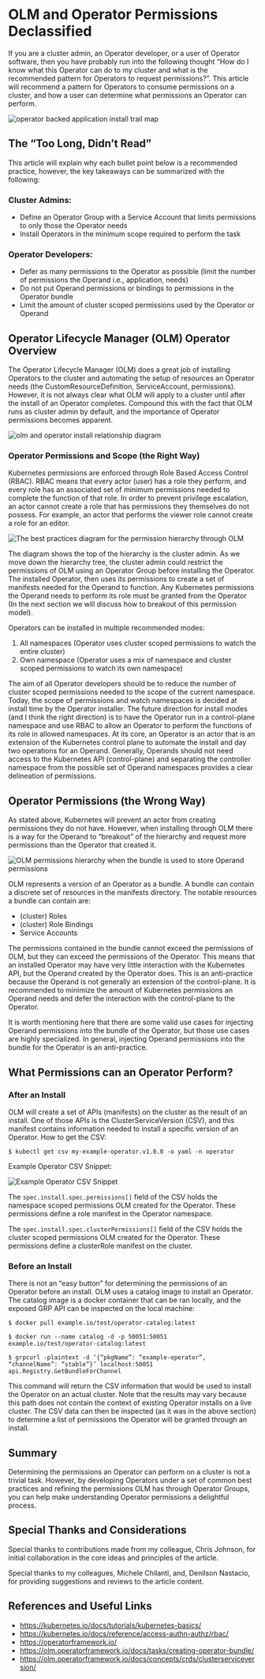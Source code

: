 # OLM and Operator Permissions Declassified

If you are a cluster admin, an Operator developer, or a user of Operator software, then you have probably run into the following thought “How do I know what this Operator can do to my cluster and what is the recommended pattern for Operators to request permissions?”. This article will recommend a pattern for Operators to consume permissions on a cluster, and how a user can determine what permissions an Operator can perform.

![operator backed application install trail map](./images/operator%20backed%20application%20install%20trail%20mp.png)

## The “Too Long, Didn’t Read”

This article will explain why each bullet point below is a recommended practice, however, the key takeaways can be summarized with the following:

### Cluster Admins:

- Define an Operator Group with a Service Account that limits permissions to only those the Operator needs
- Install Operators in the minimum scope required to perform the task

### Operator Developers:

- Defer as many permissions to the Operator as possible (limit the number of permissions the Operand i.e., application, needs)
- Do not put Operand permissions or bindings to permissions in the Operator bundle
- Limit the amount of cluster scoped permissions used by the Operator or Operand


## Operator Lifecycle Manager (OLM) Operator Overview

The Operator Lifecycle Manager (OLM) does a great job of installing Operators to the cluster and automating the setup of resources an Operator needs (the CustomResourceDefinition, ServiceAccount, permissions). However, it is not always clear what OLM will apply to a cluster until after the install of an Operator completes. Compound this with the fact that OLM runs as cluster admin by default, and the importance of Operator permissions becomes apparent.

![olm and operator install relationship diagram](./images/olm%20operator%20relationship%20diagram.png)

### Operator Permissions and Scope (the Right Way)

Kubernetes permissions are enforced through Role Based Access Control (RBAC). RBAC means that every actor (user) has a role they perform, and every role has an associated set of minimum permissions needed to complete the function of that role. In order to prevent privilege escalation, an actor cannot create a role that has permissions they themselves do not possess. For example, an actor that performs the viewer role cannot create a role for an editor.

![The best practices diagram for the permission hierarchy through OLM](./images/operator%20permissions%20rings%20good.png)

The diagram shows the top of the hierarchy is the cluster admin. As we move down the hierarchy tree, the cluster admin could restrict the permissions of OLM using an Operator Group before installing the Operator. The installed Operator, then uses its permissions to create a set of manifests needed for the Operand to function. Any Kubernetes permissions the Operand needs to perform its role must be granted from the Operator (In the next section we will discuss how to breakout of this permission model).

Operators can be installed in multiple recommended modes:

1. All namespaces (Operator uses cluster scoped permissions to watch the entire cluster)
2. Own namespace (Operator uses a mix of namespace and cluster scoped permissions to watch its own namespace)

The aim of all Operator developers should be to reduce the number of cluster scoped permissions needed to the scope of the current namespace. Today, the scope of permissions and watch namespaces is decided at install time by the Operator installer. The future direction for install modes (and I think the right direction) is to have the Operator run in a control-plane namespace and use RBAC to allow an Operator to perform the functions of its role in allowed namespaces. At its core, an Operator is an actor that is an extension of the Kubernetes control plane to automate the install and day two operations for an Operand. Generally, Operands should not need access to the Kubernetes API (control-plane) and separating the controller namespace from the possible set of Operand namespaces provides a clear delineation of permissions.

## Operator Permissions (the Wrong Way)

As stated above, Kubernetes will prevent an actor from creating permissions they do not have. However, when installing through OLM there is a way for the Operand to “breakout” of the hierarchy and request more permissions than the Operator that created it.


![OLM permissions hierarchy when the bundle is used to store Operand permissions](./images/operator%20permissions%20rings%20bad.png)

OLM represents a version of an Operator as a bundle. A bundle can contain a discrete set of resources in the manifests directory. The notable resources a bundle can contain are:

- (cluster) Roles
- (cluster) Role Bindings
- Service Accounts

The permissions contained in the bundle cannot exceed the permissions of OLM, but they can exceed the permissions of the Operator. This means that an installed Operator may have very little interaction with the Kubernetes API, but the Operand created by the Operator does. This is an anti-practice because the Operand is not generally an extension of the control-plane. It is recommended to minimize the amount of Kubernetes permissions an Operand needs and defer the interaction with the control-plane to the Operator.

It is worth mentioning here that there are some valid use cases for injecting Operand permissions into the bundle of the Operator, but those use cases are highly specialized. In general, injecting Operand permissions into the bundle for the Operator is an anti-practice.

## What Permissions can an Operator Perform?

### After an Install

OLM will create a set of APIs (manifests) on the cluster as the result of an install. One of those APIs is the ClusterServiceVersion (CSV), and this manifest contains information needed to install a specific version of an Operator. How to get the CSV:

```raw
$ kubectl get csv my-example-operator.v1.0.0 -o yaml -n operator
```
Example Operator CSV Snippet:

![Example Operator CSV Snippet](./images/operator%20csv%20snippet.png)

The `spec.install.spec.permissions[]` field of the CSV holds the namespace scoped permissions OLM created for the Operator. These permissions define a role manifest in the Operator namespace.

The `spec.install.spec.clusterPermissions[]` field of the CSV holds the cluster scoped permissions OLM created for the Operator. These permissions define a clusterRole manifest on the cluster.

### Before an Install

There is not an “easy button” for determining the permissions of an Operator before an install. OLM uses a catalog image to install an Operator. The catalog image is a docker container that can be ran locally, and the exposed GRP API can be inspected on the local machine:

```raw
$ docker pull example.io/test/operator-catalog:latest

$ docker run --name catalog -d -p 50051:50051 example.io/test/operator-catalog:latest

$ grpcurl -plaintext -d ‘{“pkgName”: “example-operator”, “channelName”: “stable”}’ localhost:50051 api.Registry.GetBundleForChannel
```

This command will return the CSV information that would be used to install the Operator on an actual cluster. Note that the results may vary because this path does not contain the context of existing Operator installs on a live cluster. The CSV data can then be inspected (as it was in the above section) to determine a list of permissions the Operator will be granted through an install.

## Summary

Determining the permissions an Operator can perform on a cluster is not a trivial task. However, by developing Operators under a set of common best practices and refining the permissions OLM has through Operator Groups, you can help make understanding Operator permissions a delightful process.

## Special Thanks and Considerations

Special thanks to contributions made from my colleague, Chris Johnson, for initial collaboration in the core ideas and principles of the article.

Special thanks to my colleagues, Michele Chilanti, and, Denilson Nastacio, for providing suggestions and reviews to the article content.

## References and Useful Links

- https://kubernetes.io/docs/tutorials/kubernetes-basics/
- https://kubernetes.io/docs/reference/access-authn-authz/rbac/
- https://operatorframework.io/
- https://olm.operatorframework.io/docs/tasks/creating-operator-bundle/
- https://olm.operatorframework.io/docs/concepts/crds/clusterserviceversion/
